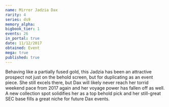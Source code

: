```yaml
---
name: Mirror Jadzia Dax
rarity: 4
series: ds9
memory_alpha:
bigbook_tier: 1
events: 26
in_portal: true
date: 11/12/2017
obtained: Event
mega: true
published: true
---
```


Behaving like a partially fused gold, this Jadzia has been an attractive prospect not just on the behold screen, but for duplicating as an event piece. She still excels there, but Dax will likely never reach her torrid weekend pace from 2017 again and her voyage power has fallen off as well. A new collection spot solidifies her as a top behold pick and her still-great SEC base fills a great niche for future Dax events.
